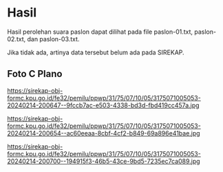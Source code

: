 # Hasil

Hasil perolehan suara paslon dapat dilihat pada file paslon-01.txt, paslon-02.txt, dan paslon-03.txt.

Jika tidak ada, artinya data tersebut belum ada pada SIREKAP.

## Foto C Plano

https://sirekap-obj-formc.kpu.go.id/fe32/pemilu/ppwp/31/75/07/10/05/3175071005053-20240214-200647--9fccb7ac-e503-4338-bd3d-fbd419cc457a.jpg

https://sirekap-obj-formc.kpu.go.id/fe32/pemilu/ppwp/31/75/07/10/05/3175071005053-20240214-200654--ac60eeaa-8cbf-4cf2-b849-69a896e41bae.jpg

https://sirekap-obj-formc.kpu.go.id/fe32/pemilu/ppwp/31/75/07/10/05/3175071005053-20240214-200700--194915f3-46b5-43ce-9bd5-7235ec7ca089.jpg

